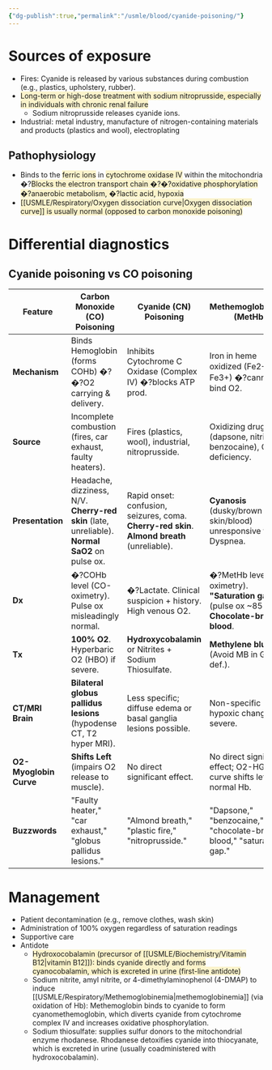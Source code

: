```yaml
---
{"dg-publish":true,"permalink":"/usmle/blood/cyanide-poisoning/"}
---
```



# Sources of exposure
- Fires: Cyanide is released by various substances during combustion (e.g., plastics, upholstery, rubber).
- <span style="background:rgba(240, 200, 0, 0.2)">Long-term or high-dose treatment with sodium nitroprusside, especially in individuals with chronic renal failure</span>
	- Sodium nitroprusside releases cyanide ions.
- Industrial: metal industry, manufacture of nitrogen-containing materials and products (plastics and wool), electroplating
## Pathophysiology
- Binds to the <span style="background:rgba(240, 200, 0, 0.2)">ferric ions</span> in <span style="background:rgba(240, 200, 0, 0.2)">cytochrome oxidase IV</span> within the mitochondria �?<span style="background:rgba(240, 200, 0, 0.2)">Blocks the electron transport chain �?�?oxidative phosphorylation �?anaerobic metabolism, �?lactic acid, hypoxia</span>
- <span style="background:rgba(240, 200, 0, 0.2)">[[USMLE/Respiratory/Oxygen dissociation curve\|Oxygen dissociation curve]] is usually normal (opposed to carbon monoxide poisoning)</span>
# Differential diagnostics
## Cyanide poisoning vs CO poisoning

| Feature                | Carbon Monoxide (CO) Poisoning                                                                 | Cyanide (CN) Poisoning                                                                       | Methemoglobinemia (MetHb)                                                                     |
| ---------------------- | ---------------------------------------------------------------------------------------------- | -------------------------------------------------------------------------------------------- | --------------------------------------------------------------------------------------------- |
| **Mechanism**          | Binds Hemoglobin (forms COHb) �?�?O2 carrying & delivery.                                      | Inhibits Cytochrome C Oxidase (Complex IV) �?blocks ATP prod.                                | Iron in heme oxidized (Fe2+ �?Fe3+) �?cannot bind O2.                                         |
| **Source**             | Incomplete combustion (fires, car exhaust, faulty heaters).                                    | Fires (plastics, wool), industrial, nitroprusside.                                           | Oxidizing drugs (dapsone, nitrites, benzocaine), G6PD deficiency.                             |
| **Presentation**       | Headache, dizziness, N/V. **Cherry-red skin** (late, unreliable). **Normal SaO2** on pulse ox. | Rapid onset: confusion, seizures, coma. **Cherry-red skin**. **Almond breath** (unreliable). | **Cyanosis** (dusky/brown skin/blood) unresponsive to O2. Dyspnea.                            |
| **Dx**                 | �?COHb level (CO-oximetry). Pulse ox misleadingly normal.                                      | �?Lactate. Clinical suspicion + history. High venous O2.                                     | �?MetHb level (co-oximetry). **"Saturation gap"** (pulse ox ~85%). **Chocolate-brown blood**. |
| **Tx**                 | **100% O2**. Hyperbaric O2 (HBO) if severe.                                                    | **Hydroxycobalamin** or Nitrites + Sodium Thiosulfate.                                       | **Methylene blue**. O2. (Avoid MB in G6PD def.).                                              |
| **CT/MRI Brain**       | **Bilateral globus pallidus lesions** (hypodense CT, T2 hyper MRI).                            | Less specific; diffuse edema or basal ganglia lesions possible.                              | Non-specific hypoxic changes if severe.                                                       |
| **O2-Myoglobin Curve** | **Shifts Left** (impairs O2 release to muscle).                                                | No direct significant effect.                                                                | No direct significant effect; O2-HGB curve shifts left for normal Hb.                         |
| **Buzzwords**          | "Faulty heater," "car exhaust," "globus pallidus lesions."                                     | "Almond breath," "plastic fire," "nitroprusside."                                            | "Dapsone," "benzocaine," "chocolate-brown blood," "saturation gap."                           |
# Management 
- Patient decontamination (e.g., remove clothes, wash skin)
- Administration of 100% oxygen regardless of saturation readings
- Supportive care
- Antidote 
	- <span style="background:rgba(240, 200, 0, 0.2)">Hydroxocobalamin (precursor of [[USMLE/Biochemistry/Vitamin B12\|vitamin B12]]): binds cyanide directly and forms cyanocobalamin, which is excreted in urine (first-line antidote)</span>
	- Sodium nitrite, amyl nitrite, or 4-dimethylaminophenol (4-DMAP) to induce [[USMLE/Respiratory/Methemoglobinemia\|methemoglobinemia]] (via oxidation of Hb): Methemoglobin binds to cyanide to form cyanomethemoglobin, which diverts cyanide from cytochrome complex IV and increases oxidative phosphorylation.
	- Sodium thiosulfate: supplies sulfur donors to the mitochondrial enzyme rhodanese. Rhodanese detoxifies cyanide into thiocyanate, which is excreted in urine (usually coadministered with hydroxocobalamin).


